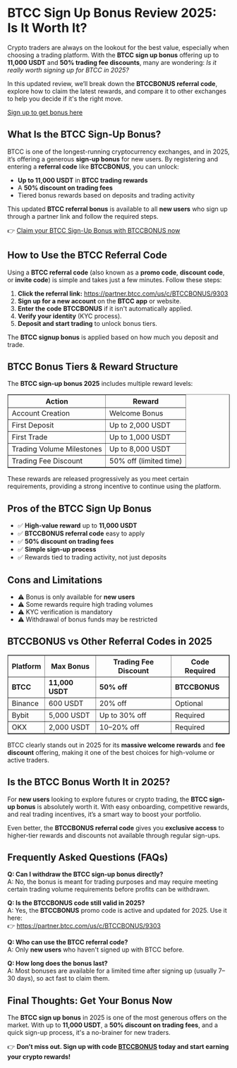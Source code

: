 <h1>BTCC Sign Up Bonus Review 2025: Is It Worth It?</h1>
<p>Crypto traders are always on the lookout for the best value, especially when choosing a trading platform. With the <strong>BTCC sign up bonus</strong> offering up to <strong>11,000 USDT</strong> and <strong>50% trading fee discounts</strong>, many are wondering: <em>Is it really worth signing up for BTCC in 2025?</em></p>
<p>In this updated review, we’ll break down the <strong>BTCCBONUS referral code</strong>, explore how to claim the latest rewards, and compare it to other exchanges to help you decide if it's the right move.</p>
<p><a href="https://partner.btcc.com/us/c/BTCCBONUS/9303" target="_blank">Sign up to get bonus here</a></p>
<img src="https://images.mirror-media.xyz/publication-images/qVv1HIUVtLAdWVcjvkQcB.png?height=960&amp;width=1920" decoding="async" data-nimg="fill" class="css-xah9so" style="position:absolute;top:0;left:0;bottom:0;right:0;box-sizing:border-box;padding:0;border:none;margin:auto;display:block;width:0;height:0;min-width:100%;max-width:100%;min-height:100%;max-height:100%">
<h2>What Is the BTCC Sign-Up Bonus?</h2>
<p>BTCC is one of the longest-running cryptocurrency exchanges, and in 2025, it’s offering a generous <strong>sign-up bonus</strong> for new users. By registering and entering a <strong>referral code</strong> like <strong>BTCCBONUS</strong>, you can unlock:</p>
<ul>
<li><strong>Up to 11,000 USDT</strong> in <strong>BTCC trading rewards</strong></li>
<li>A <strong>50% discount on trading fees</strong></li>
<li>Tiered bonus rewards based on deposits and trading activity</li>
</ul>
<p>This updated <strong>BTCC referral bonus</strong> is available to all <strong>new users</strong> who sign up through a partner link and follow the required steps.</p>
<p>👉 <a href="https://partner.btcc.com/us/c/BTCCBONUS/9303">Claim your BTCC Sign-Up Bonus with BTCCBONUS now</a></p>
<h2>How to Use the BTCC Referral Code</h2>
<p>Using a <strong>BTCC referral code</strong> (also known as a <strong>promo code</strong>, <strong>discount code</strong>, or <strong>invite code</strong>) is simple and takes just a few minutes. Follow these steps:</p>
<ol>
<li><strong>Click the referral link:</strong> <a href="https://partner.btcc.com/us/c/BTCCBONUS/9303">https://partner.btcc.com/us/c/BTCCBONUS/9303</a></li>
<li><strong>Sign up for a new account</strong> on the <strong>BTCC app</strong> or website.</li>
<li><strong>Enter the code</strong> <strong>BTCCBONUS</strong> if it isn't automatically applied.</li>
<li><strong>Verify your identity</strong> (KYC process).</li>
<li><strong>Deposit and start trading</strong> to unlock bonus tiers.</li>
</ol>
<p>The <strong>BTCC signup bonus</strong> is applied based on how much you deposit and trade.</p>
<h2>BTCC Bonus Tiers &amp; Reward Structure</h2>
<p>The <strong>BTCC sign-up bonus 2025</strong> includes multiple reward levels:</p>
<table border="1" cellpadding="6" cellspacing="0">
<tr><th><strong>Action</strong></th><th><strong>Reward</strong></th></tr>
<tr><td>Account Creation</td><td>Welcome Bonus</td></tr>
<tr><td>First Deposit</td><td>Up to 2,000 USDT</td></tr>
<tr><td>First Trade</td><td>Up to 1,000 USDT</td></tr>
<tr><td>Trading Volume Milestones</td><td>Up to 8,000 USDT</td></tr>
<tr><td>Trading Fee Discount</td><td>50% off (limited time)</td></tr>
</table>
<p>These rewards are released progressively as you meet certain requirements, providing a strong incentive to continue using the platform.</p>
<h2>Pros of the BTCC Sign Up Bonus</h2>
<ul>
<li>✅ <strong>High-value reward</strong> up to <strong>11,000 USDT</strong></li>
<li>✅ <strong>BTCCBONUS referral code</strong> easy to apply</li>
<li>✅ <strong>50% discount on trading fees</strong></li>
<li>✅ <strong>Simple sign-up process</strong></li>
<li>✅ Rewards tied to trading activity, not just deposits</li>
</ul>
<h2>Cons and Limitations</h2>
<ul>
<li>⚠️ Bonus is only available for <strong>new users</strong></li>
<li>⚠️ Some rewards require high trading volumes</li>
<li>⚠️ KYC verification is mandatory</li>
<li>⚠️ Withdrawal of bonus funds may be restricted</li>
</ul>
<h2>BTCCBONUS vs Other Referral Codes in 2025</h2>
<table border="1" cellpadding="6" cellspacing="0">
<tr><th><strong>Platform</strong></th><th><strong>Max Bonus</strong></th><th><strong>Trading Fee Discount</strong></th><th><strong>Code Required</strong></th></tr>
<tr><td><strong>BTCC</strong></td><td><strong>11,000 USDT</strong></td><td><strong>50% off</strong></td><td><strong>BTCCBONUS</strong></td></tr>
<tr><td>Binance</td><td>600 USDT</td><td>20% off</td><td>Optional</td></tr>
<tr><td>Bybit</td><td>5,000 USDT</td><td>Up to 30% off</td><td>Required</td></tr>
<tr><td>OKX</td><td>2,000 USDT</td><td>10–20% off</td><td>Required</td></tr>
</table>
<p>BTCC clearly stands out in 2025 for its <strong>massive welcome rewards</strong> and <strong>fee discount</strong> offering, making it one of the best choices for high-volume or active traders.</p>
<h2>Is the BTCC Bonus Worth It in 2025?</h2>
<p>For <strong>new users</strong> looking to explore futures or crypto trading, the <strong>BTCC sign-up bonus</strong> is absolutely worth it. With easy onboarding, competitive rewards, and real trading incentives, it’s a smart way to boost your portfolio.</p>
<p>Even better, the <strong>BTCCBONUS referral code</strong> gives you <strong>exclusive access</strong> to higher-tier rewards and discounts not available through regular sign-ups.</p>
<h2>Frequently Asked Questions (FAQs)</h2>
<p><strong>Q: Can I withdraw the BTCC sign-up bonus directly?</strong><br>A: No, the bonus is meant for trading purposes and may require meeting certain trading volume requirements before profits can be withdrawn.</p>
<p><strong>Q: Is the BTCCBONUS code still valid in 2025?</strong><br>A: Yes, the <strong>BTCCBONUS</strong> promo code is active and updated for 2025. Use it here:<br>👉 <a href="https://partner.btcc.com/us/c/BTCCBONUS/9303">https://partner.btcc.com/us/c/BTCCBONUS/9303</a></p>
<p><strong>Q: Who can use the BTCC referral code?</strong><br>A: Only <strong>new users</strong> who haven't signed up with BTCC before.</p>
<p><strong>Q: How long does the bonus last?</strong><br>A: Most bonuses are available for a limited time after signing up (usually 7–30 days), so act fast to claim them.</p>
<h2>Final Thoughts: Get Your Bonus Now</h2>
<p>The <strong>BTCC sign up bonus</strong> in 2025 is one of the most generous offers on the market. With up to <strong>11,000 USDT</strong>, a <strong>50% discount on trading fees</strong>, and a quick sign-up process, it's a no-brainer for new traders.</p>
<p>👉 <strong>Don’t miss out. Sign up with code <a href="https://partner.btcc.com/us/c/BTCCBONUS/9303">BTCCBONUS</a> today and start earning your crypto rewards!</strong></p>

